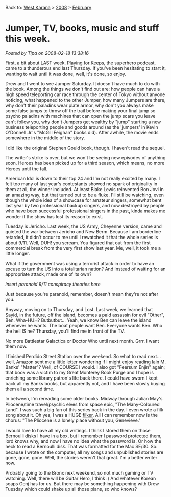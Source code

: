Back to: [West Karana](/posts/westkarana.md) > [2008](/posts/2008/westkarana.md) > [February](./westkarana.md)
# Jumper, TV, books, music and stuff this week.

*Posted by Tipa on 2008-02-18 13:38:16*

First, a bit about LAST week. [Playing for Keeps](http://playingforkeepsnovel.com), the superhero podcast, came to a thunderous end last Thursday. If you've been hesitating to start it, wanting to wait until it was done, well, it's done, so enjoy.

Drew and I went to see Jumper Saturday. It doesn't have much to do with the book. Among the things we don't find out are: how people can have a high speed teleporting car race through the center of Tokyo without anyone noticing, what happened to the other Jumper, how many Jumpers are there, why don't their paladins wear plate armor, why don't you always make some false jumps to throw off the trail before making your final jump so psycho paladins with machines that can open the jump scars you leave can't follow you, why don't Jumpers get wealthy by "jump" starting a new business teleporting people and goods around (as the 'jumpers' in Kevin O'Donnell Jr.'s "McGill Feighan" books did). After awhile, the movie ends somewhere in the middle of the story.

I did like the original Stephen Gould book, though. I haven't read the sequel.

The writer's strike is over, but we won't be seeing new episodes of anything soon. Heroes has been picked up for a third season, which means, no more Heroes until the fall.

American Idol is down to their top 24 and I'm not really excited by many. I felt too many of last year's contestants showed no spark of originality in them at all, the winner included. At least Blake Lewis reinvented Bon Jovi in an amazing way, but that turned out to be a fluke. I'll still be watching, even though the whole idea of a showcase for amateur singers, somewhat bent last year by two professional backup singers, and now destroyed by people who have been successful professional singers in the past, kinda makes me wonder if the show has lost its reason to exist.

Tuesday is Jericho. Last week, the US Army, Cheyenne version, came and quieted the war between Jericho and New Berm. Because I am borderline retarded, it didn't occur to me until I rewatched it that the whole series is about 9/11. Well, DUH! you scream. You figured that out from the first commercial break from the very first show last year. Me, well, it took me a little longer.

What if the government was using a terrorist attack in order to have an excuse to turn the US into a totalitarian nation? And instead of waiting for an appropriate attack, made one of its own?

*insert paranoid 9/11 conspiracy theories here*

Just because you're paranoid, remember, doesn't mean they're not after you.

Anyway, moving on to Thursday, and Lost. Last week, we learned that Sayid, in the future, off the island, becomes a paid assassin for evil "Other", Ben. Wha-HUH? Butbutbut... Yeah, we know Ben can leave the island whenever he wants. The boat people want Ben. Everyone wants Ben. Who the hell IS he? Thursday, you'll find me in front of the TV.

No more Battlestar Galactica or Doctor Who until next month. Grrr. I want them now.

I finished Perdido Street Station over the weekend. So what to read next... well, Amazon sent me a little letter wondering if I might enjoy reading Iain M. Banks' "Matter"? Well, of COURSE I would. I also got "Feersum Enjin" again; that book was a victim to my Great Monterey Book Purge and I hope is enriching some library patron's life back there. I could have sworn I kept back all my Banks books, but apparently not, and I have been slowly buying them all a second time.

In between, I'm rereading some older books. Midway through Julian May's Pliocene/time travel/psychic elves from space epic, "The Many-Coloured Land". I was such a big fan of this series back in the day. I even wrote a filk song about it. Oh yes, I was a HUGE [filker](http://en.wikipedia.org/wiki/Filk_music). All I can remember now is the chorus: "The Pliocene is a lonely place without you, Genevieve."

I would love to have all my old writings. I think I stored them on those Bernoulli disks I have in a box, but I remember I password protected them, lord knows why, and now I have no idea what the password is. Or how the heck to read a Bernoulli disk. That was formatted for the Mac SE/30. So: because I wrote on the computer, all my songs and unpublished stories are gone, gone, gone. Well, the stories weren't that great. I'm a better writer now.

Probably going to the Bronx next weekend, so not much gaming or TV watching. Well, there will be Guitar Hero, I think :) And whatever Korean soaps Genj has for us. But there may be something happening with Drew Tuesday which could shake up all those plans, so who knows?

